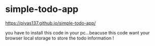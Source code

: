 # simple-todo-app
https://piyas137.github.io/simple-todo-app/

you have to install this code in your pc...beacuse this code want your browser local storage to store the todo information !
